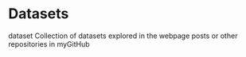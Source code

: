 # Datasets
dataset
Collection of datasets explored in the webpage posts or other repositories in myGitHub
